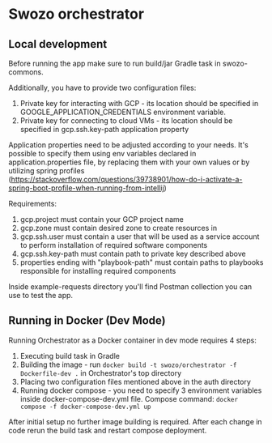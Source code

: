 # Swozo orchestrator

## Local development
Before running the app make sure to run build/jar Gradle task in swozo-commons.

Additionally, you have to provide two configuration files:
1. Private key for interacting with GCP - its location should be specified in GOOGLE_APPLICATION_CREDENTIALS environment variable.
2. Private key for connecting to cloud VMs - its location should be specified in gcp.ssh.key-path application property

Application properties need to be adjusted according to your needs. It's possible to specify them using env variables
declared in application.properties file, by replacing them with your own values or by utilizing spring profiles (https://stackoverflow.com/questions/39738901/how-do-i-activate-a-spring-boot-profile-when-running-from-intellij)

Requirements:
1. gcp.project must contain your GCP project name
2. gcp.zone must contain desired zone to create resources in
3. gcp.ssh.user must contain a user that will be used as a service account to perform installation of required software components
4. gcp.ssh.key-path must contain path to private key described above
5. properties ending with "playbook-path" must contain paths to playbooks responsible for installing required components

Inside example-requests directory you'll find Postman collection you can use to test the app.

## Running in Docker (Dev Mode)
Running Orchestrator as a Docker container in dev mode requires 4 steps:
1. Executing build task in Gradle
2. Building the image - run ```docker build -t swozo/orchestrator -f Dockerfile-dev .``` in Orchestrator's top directory
3. Placing two configuration files mentioned above in the auth directory
4. Running docker compose - you need to specify 3 environment variables inside docker-compose-dev.yml file. 
   Compose command: ```docker compose -f docker-compose-dev.yml up```

After initial setup no further image building is required. After each change in code rerun the build task and restart
compose deployment.
